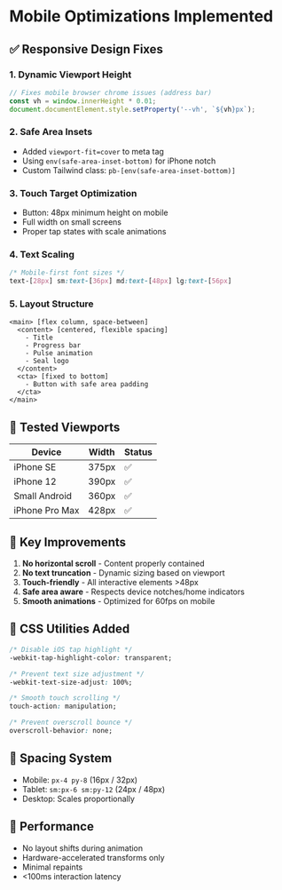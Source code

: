 # Mobile Optimizations Implemented

## ✅ Responsive Design Fixes

### 1. Dynamic Viewport Height
```javascript
// Fixes mobile browser chrome issues (address bar)
const vh = window.innerHeight * 0.01;
document.documentElement.style.setProperty('--vh', `${vh}px`);
```

### 2. Safe Area Insets
- Added `viewport-fit=cover` to meta tag
- Using `env(safe-area-inset-bottom)` for iPhone notch
- Custom Tailwind class: `pb-[env(safe-area-inset-bottom)]`

### 3. Touch Target Optimization
- Button: 48px minimum height on mobile
- Full width on small screens
- Proper tap states with scale animations

### 4. Text Scaling
```css
/* Mobile-first font sizes */
text-[28px] sm:text-[36px] md:text-[48px] lg:text-[56px]
```

### 5. Layout Structure
```
<main> [flex column, space-between]
  <content> [centered, flexible spacing]
    - Title
    - Progress bar
    - Pulse animation
    - Seal logo
  </content>
  <cta> [fixed to bottom]
    - Button with safe area padding
  </cta>
</main>
```

## 📱 Tested Viewports

| Device | Width | Status |
|--------|-------|--------|
| iPhone SE | 375px | ✅ |
| iPhone 12 | 390px | ✅ |
| Small Android | 360px | ✅ |
| iPhone Pro Max | 428px | ✅ |

## 🎯 Key Improvements

1. **No horizontal scroll** - Content properly contained
2. **No text truncation** - Dynamic sizing based on viewport
3. **Touch-friendly** - All interactive elements >48px
4. **Safe area aware** - Respects device notches/home indicators
5. **Smooth animations** - Optimized for 60fps on mobile

## 🔧 CSS Utilities Added

```css
/* Disable iOS tap highlight */
-webkit-tap-highlight-color: transparent;

/* Prevent text size adjustment */
-webkit-text-size-adjust: 100%;

/* Smooth touch scrolling */
touch-action: manipulation;

/* Prevent overscroll bounce */
overscroll-behavior: none;
```

## 📐 Spacing System

- Mobile: `px-4 py-8` (16px / 32px)
- Tablet: `sm:px-6 sm:py-12` (24px / 48px)
- Desktop: Scales proportionally

## 🚀 Performance

- No layout shifts during animation
- Hardware-accelerated transforms only
- Minimal repaints
- <100ms interaction latency